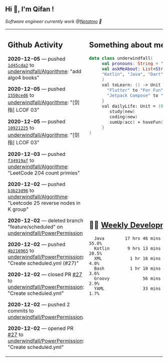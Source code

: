 <h2> Hi 👋, I'm Qifan ! </h2>
<p><em>Software engineer currently work @<a href="https://www.netatmo.com">Netatmo</a> 🔭
</em></p>
<table><tr><td valign="top" rowspan="2">

 ## Github Activity
 <!-- githubActivity starts -->
  **2020-12-05** — pushed [`1d45cda2`](https://api.github.com/repos/underwindfall/Algorithme/commits/1d45cda2fa75192d18e769fbc90bdacce69e1f30) to [underwindfall/Algorithme](https://api.github.com/repos/underwindfall/Algorithme): "add algo4 books"

  **2020-12-05** — pushed [`1550ced6`](https://api.github.com/repos/underwindfall/Algorithme/commits/1550ced63804dccccc9246ded996eb1aeb91971f) to [underwindfall/Algorithme](https://api.github.com/repos/underwindfall/Algorithme): "[剑指] LCOF 03"

  **2020-12-05** — pushed [`10921225`](https://api.github.com/repos/underwindfall/Algorithme/commits/1092122520068eb40eb25c33294c3ca21243df34) to [underwindfall/Algorithme](https://api.github.com/repos/underwindfall/Algorithme): "[剑指] LCOF 03"

  **2020-12-03** — pushed [`f34919af`](https://api.github.com/repos/underwindfall/Algorithme/commits/f34919af23ee4a74095bbd9b88c90810beb2d393) to [underwindfall/Algorithme](https://api.github.com/repos/underwindfall/Algorithme): "LeetCode 204 count primies"

  **2020-12-02** — pushed [`b3b23d96`](https://api.github.com/repos/underwindfall/Algorithme/commits/b3b23d96b301a75614d81f96e82bd50266da301c) to [underwindfall/Algorithme](https://api.github.com/repos/underwindfall/Algorithme): "Leetcode 25 reverse nodes in K group"

  **2020-12-02** — deleted branch "feature/scheduled" on [underwindfall/PowerPermission](https://api.github.com/repos/underwindfall/PowerPermission)

  **2020-12-02** — pushed [`4b216965`](https://api.github.com/repos/underwindfall/PowerPermission/commits/4b2169653c06a0b4761da798cdabfe37937d58f2) to [underwindfall/PowerPermission](https://api.github.com/repos/underwindfall/PowerPermission): "Create scheduled.yml (#27)"

  **2020-12-02** — closed PR [#27](https://api.github.com/repos/underwindfall/PowerPermission/pulls/27) to [underwindfall/PowerPermission](https://api.github.com/repos/underwindfall/PowerPermission): "Create scheduled.yml"

  **2020-12-02** — pushed 2 commits to [underwindfall/PowerPermission](https://api.github.com/repos/underwindfall/PowerPermission).

  **2020-12-02** — opened PR [#27](https://api.github.com/repos/underwindfall/PowerPermission/pulls/27) to [underwindfall/PowerPermission](https://api.github.com/repos/underwindfall/PowerPermission): "Create scheduled.yml"
 <!-- githubActivity ends -->
 </td><td valign="top">

 ## Something about me
 <!-- profile starts -->
 ```kotlin
 data class underwindfall(
      val pronouns: String = "he|him",
      val askMeAbout: List<String> = listOf(
      "Kotlin", "Java", "Dart","Javascript", "Typescript"
      )
      val toLearn: () -> Unit = {
        "Flutter" to "For Fun",
        "Jetpack Compose" to "Future"
      }
      val dailyLife: Unit = (0..end).reduce { acc, new ->
         study(new)
         coding(new)
         sumUp(acc) + haveFun(new)
      }
 )
 ```
 <!-- profile ends -->
 </td></tr><tr><td valign="top">

 ## 🏊‍♂️ <a href="https://gist.github.com/underwindfall/377ee88ba1fabd1e93516e48ca9c61eb" target="_blank">Weekly Development Breakdown</a>
  <!-- codeTime starts -->
  ```text
    Java        17 hrs 46 mins  ████████████████░░░░░░░░  55.0%
    Kotlin       9 hrs 13 mins  ██████████░░░░░░░░░░░░░░  28.5%
    XML           1 hr 16 mins  ████░░░░░░░░░░░░░░░░░░░░   4.0%
    Bash          1 hr 10 mins  ████░░░░░░░░░░░░░░░░░░░░   3.6%
    Groovy             56 mins  ████░░░░░░░░░░░░░░░░░░░░   2.9%
    YAML               33 mins  ████░░░░░░░░░░░░░░░░░░░░   1.7%
  ```
  <!-- codeTime starts -->
  </td></tr></table>